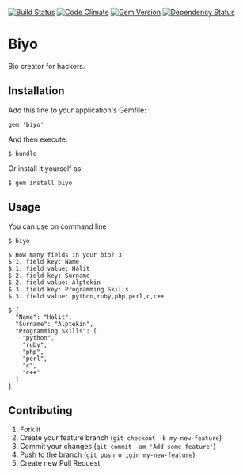 [![Build Status](https://travis-ci.org/halitalptekin/biyo.png?branch=develop)](https://travis-ci.org/halitalptekin/biyo)
[![Code Climate](https://codeclimate.com/github/halitalptekin/biyo.png)](https://codeclimate.com/github/halitalptekin/biyo)
[![Gem Version](https://badge.fury.io/rb/biyo.png)](http://badge.fury.io/rb/biyo)
[![Dependency Status](https://gemnasium.com/halitalptekin/biyo.png)](https://gemnasium.com/halitalptekin/biyo)
# Biyo

Bio creator for hackers.

## Installation

Add this line to your application's Gemfile:

    gem 'biyo'

And then execute:

    $ bundle

Or install it yourself as:

    $ gem install biyo

## Usage

You can use on command line

    $ biyo

    $ How many fields in your bio? 3
    $ 1. field key: Name
    $ 1. field value: Halit
    $ 2. field key: Surname
    $ 2. field value: Alptekin
    $ 3. field key: Programming Skills
    $ 3. field value: python,ruby,php,perl,c,c++

    $ {
      "Name": "Halit",
      "Surname": "Alptekin",
      "Programming Skills": [
        "python",
        "ruby",
        "php",
        "perl",
        "c",
        "c++"
      ]
    }

## Contributing

1. Fork it
2. Create your feature branch (`git checkout -b my-new-feature`)
3. Commit your changes (`git commit -am 'Add some feature'`)
4. Push to the branch (`git push origin my-new-feature`)
5. Create new Pull Request
